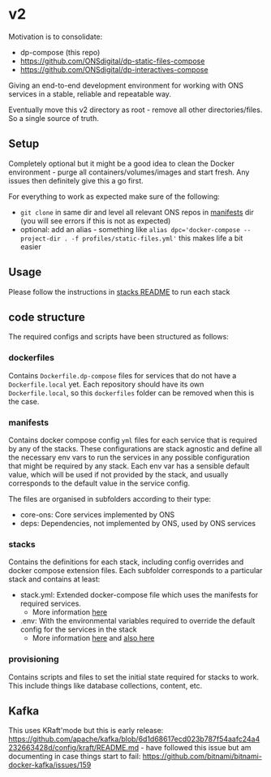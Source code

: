 # v2

Motivation is to consolidate: 
- dp-compose (this repo)
- https://github.com/ONSdigital/dp-static-files-compose
- https://github.com/ONSdigital/dp-interactives-compose

Giving an end-to-end development environment for working with ONS services in a stable, reliable and repeatable way.

Eventually move this v2 directory as root - remove all other directories/files. So a single source of truth.

## Setup

Completely optional but it might be a good idea to clean the Docker environment - purge all containers/volumes/images and start fresh. Any issues then definitely give this a go first.

For everything to work as expected make sure of the following:

- `git clone` in same dir and level all relevant ONS repos in [manifests](manifests) dir (you will see errors if this is not as expected)
- optional: add an alias - something like `alias dpc='docker-compose --project-dir . -f profiles/static-files.yml'` this makes life a bit easier

## Usage

Please follow the instructions in [stacks README](./stacks/README.md) to run each stack

## code structure

The required configs and scripts have been structured as follows:

### dockerfiles

Contains `Dockerfile.dp-compose` files for services that do not have a `Dockerfile.local` yet. Each repository should have its own `Dockerfile.local`, so this `dockerfiles` folder can be removed when this is the case.

### manifests

Contains docker compose config `yml` files for each service that is required by any of the stacks. These configurations are stack agnostic and define all the necessary env vars to run the services in any possible configuration that might be required by any stack. Each env var has a sensible default value, which will be used if not provided by the stack, and usually corresponds to the default value in the service config.

The files are organised in subfolders according to their type:
- core-ons: Core services implemented by ONS
- deps: Dependencies, not implemented by ONS, used by ONS services

### stacks

Contains the definitions for each stack, including config overrides and docker compose extension files.
Each subfolder corresponds to a particular stack and contains at least:
- stack.yml: Extended docker-compose file which uses the manifests for required services.
  - More information [here](https://docs.docker.com/compose/extends/)
- .env: With the environmental variables required to override the default config for the services in the stack
  - More information [here](https://docs.docker.com/compose/environment-variables/#using-the---env-file--option) and [also here](https://docs.docker.com/compose/environment-variables/#using-the---env-file--option)

### provisioning

Contains scripts and files to set the initial state required for stacks to work. This include things like database collections, content, etc.

## Kafka

This uses KRaft'mode but this is early release: https://github.com/apache/kafka/blob/6d1d68617ecd023b787f54aafc24a4232663428d/config/kraft/README.md - have followed this issue but am documenting in case things start to fail: https://github.com/bitnami/bitnami-docker-kafka/issues/159
